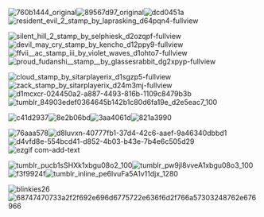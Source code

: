 ![760b1444_original](https://github.com/chiakaos/chiakaos/assets/118645754/f5a11d69-87f1-4775-b575-aa0ecc62a881)![89567d97_original](https://github.com/chiakaos/chiakaos/assets/118645754/5fa8487d-881d-4ef2-a71c-a945ef543347)![dcd0451a](https://github.com/chiakaos/chiakaos/assets/118645754/815a0f82-31f9-4585-a0c7-c22458057a06)![resident_evil_2_stamp_by_laprasking_d64pqn4-fullview](https://github.com/chiakaos/chiakaos/assets/118645754/83438440-5e7e-4bb3-a637-c15bb9abbc48)

![silent_hill_2_stamp_by_selphiesk_d2ozqpf-fullview](https://github.com/chiakaos/chiakaos/assets/118645754/7ae60508-b9b2-4f67-8fb6-59ad3beeeb71)![devil_may_cry_stamp_by_kencho_d12ppy9-fullview](https://github.com/chiakaos/chiakaos/assets/118645754/8fa8ad46-58ab-49e1-9e0c-af28817bd1c7)![ffvii__ac_stamp_iii_by_violet_waves_d1ohto7-fullview](https://github.com/chiakaos/chiakaos/assets/118645754/1eb9326c-2912-44eb-be0a-b79dbed6950a)![proud_fudanshi__stamp__by_glassesrabbit_dg2xpyp-fullview](https://github.com/chiakaos/chiakaos/assets/118645754/6dce8c38-630f-48ed-b6d1-d2eb1b5d578c)


![cloud_stamp_by_sitarplayerix_d1sgzp5-fullview](https://github.com/chiakaos/chiakaos/assets/118645754/00e58fdb-f9bf-44f1-ab4a-f665cb8559bb)![zack_stamp_by_sitarplayerix_d24m3mj-fullview](https://github.com/chiakaos/chiakaos/assets/118645754/e1c0daea-57c8-4811-92b5-d33b0b6840c0)![d1mcxcr-024450a2-a887-4493-816b-1109c8479b3b](https://github.com/chiakaos/chiakaos/assets/118645754/052bd20d-b229-47fc-9ccf-891435588d89)![tumblr_84903edef0364645b142b1c80d6fa19e_d2e5eac7_100](https://github.com/chiakaos/chiakaos/assets/118645754/9318da5c-160b-48ca-9eed-03a79925c014)

![c41d2937](https://github.com/chiakaos/chiakaos/assets/118645754/972a31df-0a43-4025-a33d-c0f7f911cede)![8e2b06bd](https://github.com/chiakaos/chiakaos/assets/118645754/65477033-09be-4717-b035-c46aed367f07)![3aa4061d](https://github.com/chiakaos/chiakaos/assets/118645754/89f42667-53f6-46e8-a6aa-73ebc2124882)![821a3990](https://github.com/chiakaos/chiakaos/assets/118645754/46e92349-4f9d-429e-910c-abe5d40f1fe3)

![76aaa578](https://github.com/chiakaos/chiakaos/assets/118645754/87c72d9a-39a2-4c3f-937e-e51997689325)![d8luvxn-40777fb1-37d4-42c6-aaef-9a46340dbbd1](https://github.com/chiakaos/chiakaos/assets/118645754/734f5c6b-5f84-4130-9e17-c0fbff381199)![d4vfd8e-554bcd41-d852-4b03-b43e-7b4e6c505d29](https://github.com/chiakaos/chiakaos/assets/118645754/8c200246-614d-4078-9ae1-08c5de7902ec)![ezgif com-add-text](https://github.com/chiakaos/chiakaos/assets/118645754/666330b7-622f-4598-9b1c-c98f9a51f1e3)

![tumblr_pucb1sSHXk1xbgu08o2_100](https://github.com/chiakaos/chiakaos/assets/118645754/c94248e1-7cf0-476e-b5d3-bd3d5a958ea1)![tumblr_pw9jl8vveA1xbgu08o3_100](https://github.com/chiakaos/chiakaos/assets/118645754/e8ed7ee4-7ba4-410b-8fe8-2d3d7e42eab9)![f3f9924f](https://github.com/chiakaos/chiakaos/assets/118645754/4f708005-74a1-48fd-a7fc-04a17918b226)![tumblr_inline_pe6lvuFa5A1v11djx_1280](https://github.com/chiakaos/chiakaos/assets/118645754/ac35306e-ef4e-4ecc-a895-a3f561979fb1)
















![blinkies26](https://github.com/chiakaos/chiakaos/assets/118645754/3b451afd-ce94-45b0-8b19-2c560c4b2933)![68747470733a2f2f692e696d6775722e636f6d2f766a57303248762e676966](https://github.com/chiakaos/chiakaos/assets/118645754/5a82d58f-1238-4f50-b7bb-46169aae0469)
